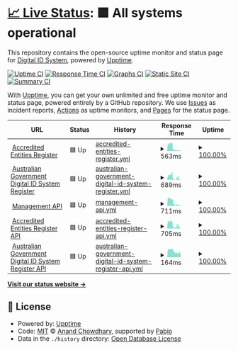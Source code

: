 # [📈 Live Status](https://status.digitalidsystem.gov.au): <!--live status--> **🟩 All systems operational**

This repository contains the open-source uptime monitor and status page for [Digital ID System](https://digitalidsystem.gov.au/), powered by [Upptime](https://github.com/upptime/upptime).

[![Uptime CI](https://github.com/DigitalIDSystem/regulator-status/workflows/Uptime%20CI/badge.svg)](https://github.com/DigitalIDSystem/regulator-status/actions?query=workflow%3A%22Uptime+CI%22)
[![Response Time CI](https://github.com/DigitalIDSystem/regulator-status/workflows/Response%20Time%20CI/badge.svg)](https://github.com/DigitalIDSystem/regulator-status/actions?query=workflow%3A%22Response+Time+CI%22)
[![Graphs CI](https://github.com/DigitalIDSystem/regulator-status/workflows/Graphs%20CI/badge.svg)](https://github.com/DigitalIDSystem/regulator-status/actions?query=workflow%3A%22Graphs+CI%22)
[![Static Site CI](https://github.com/DigitalIDSystem/regulator-status/workflows/Static%20Site%20CI/badge.svg)](https://github.com/DigitalIDSystem/regulator-status/actions?query=workflow%3A%22Static+Site+CI%22)
[![Summary CI](https://github.com/DigitalIDSystem/regulator-status/workflows/Summary%20CI/badge.svg)](https://github.com/DigitalIDSystem/regulator-status/actions?query=workflow%3A%22Summary+CI%22)

With [Upptime](https://upptime.js.org), you can get your own unlimited and free uptime monitor and status page, powered entirely by a GitHub repository. We use [Issues](https://github.com/DigitalIDSystem/regulator-status/issues) as incident reports, [Actions](https://github.com/DigitalIDSystem/regulator-status/actions) as uptime monitors, and [Pages](https://status.digitalidsystem.gov.au) for the status page.

<!--start: status pages-->
<!-- This summary is generated by Upptime (https://github.com/upptime/upptime) -->
<!-- Do not edit this manually, your changes will be overwritten -->
<!-- prettier-ignore -->
| URL | Status | History | Response Time | Uptime |
| --- | ------ | ------- | ------------- | ------ |
| <img alt="" src="https://icons.duckduckgo.com/ip3/accreditation.register.digitalidsystem.gov.au.ico" height="13"> [Accredited Entities Register](https://accreditation.register.digitalidsystem.gov.au/) | 🟩 Up | [accredited-entities-register.yml](https://github.com/DigitalIDSystem/regulator-status/commits/HEAD/history/accredited-entities-register.yml) | <details><summary><img alt="Response time graph" src="./graphs/accredited-entities-register/response-time-week.png" height="20"> 563ms</summary><br><a href="https://status.digitalidsystem.gov.au/history/accredited-entities-register"><img alt="Response time 978" src="https://img.shields.io/endpoint?url=https%3A%2F%2Fraw.githubusercontent.com%2FDigitalIDSystem%2Fregulator-status%2FHEAD%2Fapi%2Faccredited-entities-register%2Fresponse-time.json"></a><br><a href="https://status.digitalidsystem.gov.au/history/accredited-entities-register"><img alt="24-hour response time 226" src="https://img.shields.io/endpoint?url=https%3A%2F%2Fraw.githubusercontent.com%2FDigitalIDSystem%2Fregulator-status%2FHEAD%2Fapi%2Faccredited-entities-register%2Fresponse-time-day.json"></a><br><a href="https://status.digitalidsystem.gov.au/history/accredited-entities-register"><img alt="7-day response time 563" src="https://img.shields.io/endpoint?url=https%3A%2F%2Fraw.githubusercontent.com%2FDigitalIDSystem%2Fregulator-status%2FHEAD%2Fapi%2Faccredited-entities-register%2Fresponse-time-week.json"></a><br><a href="https://status.digitalidsystem.gov.au/history/accredited-entities-register"><img alt="30-day response time 923" src="https://img.shields.io/endpoint?url=https%3A%2F%2Fraw.githubusercontent.com%2FDigitalIDSystem%2Fregulator-status%2FHEAD%2Fapi%2Faccredited-entities-register%2Fresponse-time-month.json"></a><br><a href="https://status.digitalidsystem.gov.au/history/accredited-entities-register"><img alt="1-year response time 978" src="https://img.shields.io/endpoint?url=https%3A%2F%2Fraw.githubusercontent.com%2FDigitalIDSystem%2Fregulator-status%2FHEAD%2Fapi%2Faccredited-entities-register%2Fresponse-time-year.json"></a></details> | <details><summary><a href="https://status.digitalidsystem.gov.au/history/accredited-entities-register">100.00%</a></summary><a href="https://status.digitalidsystem.gov.au/history/accredited-entities-register"><img alt="All-time uptime 100.00%" src="https://img.shields.io/endpoint?url=https%3A%2F%2Fraw.githubusercontent.com%2FDigitalIDSystem%2Fregulator-status%2FHEAD%2Fapi%2Faccredited-entities-register%2Fuptime.json"></a><br><a href="https://status.digitalidsystem.gov.au/history/accredited-entities-register"><img alt="24-hour uptime 100.00%" src="https://img.shields.io/endpoint?url=https%3A%2F%2Fraw.githubusercontent.com%2FDigitalIDSystem%2Fregulator-status%2FHEAD%2Fapi%2Faccredited-entities-register%2Fuptime-day.json"></a><br><a href="https://status.digitalidsystem.gov.au/history/accredited-entities-register"><img alt="7-day uptime 100.00%" src="https://img.shields.io/endpoint?url=https%3A%2F%2Fraw.githubusercontent.com%2FDigitalIDSystem%2Fregulator-status%2FHEAD%2Fapi%2Faccredited-entities-register%2Fuptime-week.json"></a><br><a href="https://status.digitalidsystem.gov.au/history/accredited-entities-register"><img alt="30-day uptime 100.00%" src="https://img.shields.io/endpoint?url=https%3A%2F%2Fraw.githubusercontent.com%2FDigitalIDSystem%2Fregulator-status%2FHEAD%2Fapi%2Faccredited-entities-register%2Fuptime-month.json"></a><br><a href="https://status.digitalidsystem.gov.au/history/accredited-entities-register"><img alt="1-year uptime 100.00%" src="https://img.shields.io/endpoint?url=https%3A%2F%2Fraw.githubusercontent.com%2FDigitalIDSystem%2Fregulator-status%2FHEAD%2Fapi%2Faccredited-entities-register%2Fuptime-year.json"></a></details>
| <img alt="" src="https://icons.duckduckgo.com/ip3/agdis.register.digitalidsystem.gov.au.ico" height="13"> [Australian Government Digital ID System Register](https://agdis.register.digitalidsystem.gov.au/) | 🟩 Up | [australian-government-digital-id-system-register.yml](https://github.com/DigitalIDSystem/regulator-status/commits/HEAD/history/australian-government-digital-id-system-register.yml) | <details><summary><img alt="Response time graph" src="./graphs/australian-government-digital-id-system-register/response-time-week.png" height="20"> 689ms</summary><br><a href="https://status.digitalidsystem.gov.au/history/australian-government-digital-id-system-register"><img alt="Response time 1008" src="https://img.shields.io/endpoint?url=https%3A%2F%2Fraw.githubusercontent.com%2FDigitalIDSystem%2Fregulator-status%2FHEAD%2Fapi%2Faustralian-government-digital-id-system-register%2Fresponse-time.json"></a><br><a href="https://status.digitalidsystem.gov.au/history/australian-government-digital-id-system-register"><img alt="24-hour response time 406" src="https://img.shields.io/endpoint?url=https%3A%2F%2Fraw.githubusercontent.com%2FDigitalIDSystem%2Fregulator-status%2FHEAD%2Fapi%2Faustralian-government-digital-id-system-register%2Fresponse-time-day.json"></a><br><a href="https://status.digitalidsystem.gov.au/history/australian-government-digital-id-system-register"><img alt="7-day response time 689" src="https://img.shields.io/endpoint?url=https%3A%2F%2Fraw.githubusercontent.com%2FDigitalIDSystem%2Fregulator-status%2FHEAD%2Fapi%2Faustralian-government-digital-id-system-register%2Fresponse-time-week.json"></a><br><a href="https://status.digitalidsystem.gov.au/history/australian-government-digital-id-system-register"><img alt="30-day response time 982" src="https://img.shields.io/endpoint?url=https%3A%2F%2Fraw.githubusercontent.com%2FDigitalIDSystem%2Fregulator-status%2FHEAD%2Fapi%2Faustralian-government-digital-id-system-register%2Fresponse-time-month.json"></a><br><a href="https://status.digitalidsystem.gov.au/history/australian-government-digital-id-system-register"><img alt="1-year response time 1008" src="https://img.shields.io/endpoint?url=https%3A%2F%2Fraw.githubusercontent.com%2FDigitalIDSystem%2Fregulator-status%2FHEAD%2Fapi%2Faustralian-government-digital-id-system-register%2Fresponse-time-year.json"></a></details> | <details><summary><a href="https://status.digitalidsystem.gov.au/history/australian-government-digital-id-system-register">100.00%</a></summary><a href="https://status.digitalidsystem.gov.au/history/australian-government-digital-id-system-register"><img alt="All-time uptime 100.00%" src="https://img.shields.io/endpoint?url=https%3A%2F%2Fraw.githubusercontent.com%2FDigitalIDSystem%2Fregulator-status%2FHEAD%2Fapi%2Faustralian-government-digital-id-system-register%2Fuptime.json"></a><br><a href="https://status.digitalidsystem.gov.au/history/australian-government-digital-id-system-register"><img alt="24-hour uptime 100.00%" src="https://img.shields.io/endpoint?url=https%3A%2F%2Fraw.githubusercontent.com%2FDigitalIDSystem%2Fregulator-status%2FHEAD%2Fapi%2Faustralian-government-digital-id-system-register%2Fuptime-day.json"></a><br><a href="https://status.digitalidsystem.gov.au/history/australian-government-digital-id-system-register"><img alt="7-day uptime 100.00%" src="https://img.shields.io/endpoint?url=https%3A%2F%2Fraw.githubusercontent.com%2FDigitalIDSystem%2Fregulator-status%2FHEAD%2Fapi%2Faustralian-government-digital-id-system-register%2Fuptime-week.json"></a><br><a href="https://status.digitalidsystem.gov.au/history/australian-government-digital-id-system-register"><img alt="30-day uptime 100.00%" src="https://img.shields.io/endpoint?url=https%3A%2F%2Fraw.githubusercontent.com%2FDigitalIDSystem%2Fregulator-status%2FHEAD%2Fapi%2Faustralian-government-digital-id-system-register%2Fuptime-month.json"></a><br><a href="https://status.digitalidsystem.gov.au/history/australian-government-digital-id-system-register"><img alt="1-year uptime 100.00%" src="https://img.shields.io/endpoint?url=https%3A%2F%2Fraw.githubusercontent.com%2FDigitalIDSystem%2Fregulator-status%2FHEAD%2Fapi%2Faustralian-government-digital-id-system-register%2Fuptime-year.json"></a></details>
| <img alt="" src="https://icons.duckduckgo.com/ip3/manage.api.digitalidsystem.gov.au.ico" height="13"> [Management API](https://manage.api.digitalidsystem.gov.au/v1/health) | 🟩 Up | [management-api.yml](https://github.com/DigitalIDSystem/regulator-status/commits/HEAD/history/management-api.yml) | <details><summary><img alt="Response time graph" src="./graphs/management-api/response-time-week.png" height="20"> 711ms</summary><br><a href="https://status.digitalidsystem.gov.au/history/management-api"><img alt="Response time 1356" src="https://img.shields.io/endpoint?url=https%3A%2F%2Fraw.githubusercontent.com%2FDigitalIDSystem%2Fregulator-status%2FHEAD%2Fapi%2Fmanagement-api%2Fresponse-time.json"></a><br><a href="https://status.digitalidsystem.gov.au/history/management-api"><img alt="24-hour response time 333" src="https://img.shields.io/endpoint?url=https%3A%2F%2Fraw.githubusercontent.com%2FDigitalIDSystem%2Fregulator-status%2FHEAD%2Fapi%2Fmanagement-api%2Fresponse-time-day.json"></a><br><a href="https://status.digitalidsystem.gov.au/history/management-api"><img alt="7-day response time 711" src="https://img.shields.io/endpoint?url=https%3A%2F%2Fraw.githubusercontent.com%2FDigitalIDSystem%2Fregulator-status%2FHEAD%2Fapi%2Fmanagement-api%2Fresponse-time-week.json"></a><br><a href="https://status.digitalidsystem.gov.au/history/management-api"><img alt="30-day response time 1133" src="https://img.shields.io/endpoint?url=https%3A%2F%2Fraw.githubusercontent.com%2FDigitalIDSystem%2Fregulator-status%2FHEAD%2Fapi%2Fmanagement-api%2Fresponse-time-month.json"></a><br><a href="https://status.digitalidsystem.gov.au/history/management-api"><img alt="1-year response time 1356" src="https://img.shields.io/endpoint?url=https%3A%2F%2Fraw.githubusercontent.com%2FDigitalIDSystem%2Fregulator-status%2FHEAD%2Fapi%2Fmanagement-api%2Fresponse-time-year.json"></a></details> | <details><summary><a href="https://status.digitalidsystem.gov.au/history/management-api">100.00%</a></summary><a href="https://status.digitalidsystem.gov.au/history/management-api"><img alt="All-time uptime 100.00%" src="https://img.shields.io/endpoint?url=https%3A%2F%2Fraw.githubusercontent.com%2FDigitalIDSystem%2Fregulator-status%2FHEAD%2Fapi%2Fmanagement-api%2Fuptime.json"></a><br><a href="https://status.digitalidsystem.gov.au/history/management-api"><img alt="24-hour uptime 100.00%" src="https://img.shields.io/endpoint?url=https%3A%2F%2Fraw.githubusercontent.com%2FDigitalIDSystem%2Fregulator-status%2FHEAD%2Fapi%2Fmanagement-api%2Fuptime-day.json"></a><br><a href="https://status.digitalidsystem.gov.au/history/management-api"><img alt="7-day uptime 100.00%" src="https://img.shields.io/endpoint?url=https%3A%2F%2Fraw.githubusercontent.com%2FDigitalIDSystem%2Fregulator-status%2FHEAD%2Fapi%2Fmanagement-api%2Fuptime-week.json"></a><br><a href="https://status.digitalidsystem.gov.au/history/management-api"><img alt="30-day uptime 100.00%" src="https://img.shields.io/endpoint?url=https%3A%2F%2Fraw.githubusercontent.com%2FDigitalIDSystem%2Fregulator-status%2FHEAD%2Fapi%2Fmanagement-api%2Fuptime-month.json"></a><br><a href="https://status.digitalidsystem.gov.au/history/management-api"><img alt="1-year uptime 100.00%" src="https://img.shields.io/endpoint?url=https%3A%2F%2Fraw.githubusercontent.com%2FDigitalIDSystem%2Fregulator-status%2FHEAD%2Fapi%2Fmanagement-api%2Fuptime-year.json"></a></details>
| <img alt="" src="https://icons.duckduckgo.com/ip3/register.api.digitalidsystem.gov.au.ico" height="13"> [Accredited Entities Register API](https://register.api.digitalidsystem.gov.au/accredited-entities/v1/health) | 🟩 Up | [accredited-entities-register-api.yml](https://github.com/DigitalIDSystem/regulator-status/commits/HEAD/history/accredited-entities-register-api.yml) | <details><summary><img alt="Response time graph" src="./graphs/accredited-entities-register-api/response-time-week.png" height="20"> 705ms</summary><br><a href="https://status.digitalidsystem.gov.au/history/accredited-entities-register-api"><img alt="Response time 1323" src="https://img.shields.io/endpoint?url=https%3A%2F%2Fraw.githubusercontent.com%2FDigitalIDSystem%2Fregulator-status%2FHEAD%2Fapi%2Faccredited-entities-register-api%2Fresponse-time.json"></a><br><a href="https://status.digitalidsystem.gov.au/history/accredited-entities-register-api"><img alt="24-hour response time 374" src="https://img.shields.io/endpoint?url=https%3A%2F%2Fraw.githubusercontent.com%2FDigitalIDSystem%2Fregulator-status%2FHEAD%2Fapi%2Faccredited-entities-register-api%2Fresponse-time-day.json"></a><br><a href="https://status.digitalidsystem.gov.au/history/accredited-entities-register-api"><img alt="7-day response time 705" src="https://img.shields.io/endpoint?url=https%3A%2F%2Fraw.githubusercontent.com%2FDigitalIDSystem%2Fregulator-status%2FHEAD%2Fapi%2Faccredited-entities-register-api%2Fresponse-time-week.json"></a><br><a href="https://status.digitalidsystem.gov.au/history/accredited-entities-register-api"><img alt="30-day response time 1062" src="https://img.shields.io/endpoint?url=https%3A%2F%2Fraw.githubusercontent.com%2FDigitalIDSystem%2Fregulator-status%2FHEAD%2Fapi%2Faccredited-entities-register-api%2Fresponse-time-month.json"></a><br><a href="https://status.digitalidsystem.gov.au/history/accredited-entities-register-api"><img alt="1-year response time 1323" src="https://img.shields.io/endpoint?url=https%3A%2F%2Fraw.githubusercontent.com%2FDigitalIDSystem%2Fregulator-status%2FHEAD%2Fapi%2Faccredited-entities-register-api%2Fresponse-time-year.json"></a></details> | <details><summary><a href="https://status.digitalidsystem.gov.au/history/accredited-entities-register-api">100.00%</a></summary><a href="https://status.digitalidsystem.gov.au/history/accredited-entities-register-api"><img alt="All-time uptime 100.00%" src="https://img.shields.io/endpoint?url=https%3A%2F%2Fraw.githubusercontent.com%2FDigitalIDSystem%2Fregulator-status%2FHEAD%2Fapi%2Faccredited-entities-register-api%2Fuptime.json"></a><br><a href="https://status.digitalidsystem.gov.au/history/accredited-entities-register-api"><img alt="24-hour uptime 100.00%" src="https://img.shields.io/endpoint?url=https%3A%2F%2Fraw.githubusercontent.com%2FDigitalIDSystem%2Fregulator-status%2FHEAD%2Fapi%2Faccredited-entities-register-api%2Fuptime-day.json"></a><br><a href="https://status.digitalidsystem.gov.au/history/accredited-entities-register-api"><img alt="7-day uptime 100.00%" src="https://img.shields.io/endpoint?url=https%3A%2F%2Fraw.githubusercontent.com%2FDigitalIDSystem%2Fregulator-status%2FHEAD%2Fapi%2Faccredited-entities-register-api%2Fuptime-week.json"></a><br><a href="https://status.digitalidsystem.gov.au/history/accredited-entities-register-api"><img alt="30-day uptime 100.00%" src="https://img.shields.io/endpoint?url=https%3A%2F%2Fraw.githubusercontent.com%2FDigitalIDSystem%2Fregulator-status%2FHEAD%2Fapi%2Faccredited-entities-register-api%2Fuptime-month.json"></a><br><a href="https://status.digitalidsystem.gov.au/history/accredited-entities-register-api"><img alt="1-year uptime 100.00%" src="https://img.shields.io/endpoint?url=https%3A%2F%2Fraw.githubusercontent.com%2FDigitalIDSystem%2Fregulator-status%2FHEAD%2Fapi%2Faccredited-entities-register-api%2Fuptime-year.json"></a></details>
| <img alt="" src="https://icons.duckduckgo.com/ip3/register.api.digitalidsystem.gov.au.ico" height="13"> [Australian Government Digital ID System Register API](https://register.api.digitalidsystem.gov.au/agdis/v1/health) | 🟩 Up | [australian-government-digital-id-system-register-api.yml](https://github.com/DigitalIDSystem/regulator-status/commits/HEAD/history/australian-government-digital-id-system-register-api.yml) | <details><summary><img alt="Response time graph" src="./graphs/australian-government-digital-id-system-register-api/response-time-week.png" height="20"> 164ms</summary><br><a href="https://status.digitalidsystem.gov.au/history/australian-government-digital-id-system-register-api"><img alt="Response time 314" src="https://img.shields.io/endpoint?url=https%3A%2F%2Fraw.githubusercontent.com%2FDigitalIDSystem%2Fregulator-status%2FHEAD%2Fapi%2Faustralian-government-digital-id-system-register-api%2Fresponse-time.json"></a><br><a href="https://status.digitalidsystem.gov.au/history/australian-government-digital-id-system-register-api"><img alt="24-hour response time 138" src="https://img.shields.io/endpoint?url=https%3A%2F%2Fraw.githubusercontent.com%2FDigitalIDSystem%2Fregulator-status%2FHEAD%2Fapi%2Faustralian-government-digital-id-system-register-api%2Fresponse-time-day.json"></a><br><a href="https://status.digitalidsystem.gov.au/history/australian-government-digital-id-system-register-api"><img alt="7-day response time 164" src="https://img.shields.io/endpoint?url=https%3A%2F%2Fraw.githubusercontent.com%2FDigitalIDSystem%2Fregulator-status%2FHEAD%2Fapi%2Faustralian-government-digital-id-system-register-api%2Fresponse-time-week.json"></a><br><a href="https://status.digitalidsystem.gov.au/history/australian-government-digital-id-system-register-api"><img alt="30-day response time 190" src="https://img.shields.io/endpoint?url=https%3A%2F%2Fraw.githubusercontent.com%2FDigitalIDSystem%2Fregulator-status%2FHEAD%2Fapi%2Faustralian-government-digital-id-system-register-api%2Fresponse-time-month.json"></a><br><a href="https://status.digitalidsystem.gov.au/history/australian-government-digital-id-system-register-api"><img alt="1-year response time 314" src="https://img.shields.io/endpoint?url=https%3A%2F%2Fraw.githubusercontent.com%2FDigitalIDSystem%2Fregulator-status%2FHEAD%2Fapi%2Faustralian-government-digital-id-system-register-api%2Fresponse-time-year.json"></a></details> | <details><summary><a href="https://status.digitalidsystem.gov.au/history/australian-government-digital-id-system-register-api">100.00%</a></summary><a href="https://status.digitalidsystem.gov.au/history/australian-government-digital-id-system-register-api"><img alt="All-time uptime 100.00%" src="https://img.shields.io/endpoint?url=https%3A%2F%2Fraw.githubusercontent.com%2FDigitalIDSystem%2Fregulator-status%2FHEAD%2Fapi%2Faustralian-government-digital-id-system-register-api%2Fuptime.json"></a><br><a href="https://status.digitalidsystem.gov.au/history/australian-government-digital-id-system-register-api"><img alt="24-hour uptime 100.00%" src="https://img.shields.io/endpoint?url=https%3A%2F%2Fraw.githubusercontent.com%2FDigitalIDSystem%2Fregulator-status%2FHEAD%2Fapi%2Faustralian-government-digital-id-system-register-api%2Fuptime-day.json"></a><br><a href="https://status.digitalidsystem.gov.au/history/australian-government-digital-id-system-register-api"><img alt="7-day uptime 100.00%" src="https://img.shields.io/endpoint?url=https%3A%2F%2Fraw.githubusercontent.com%2FDigitalIDSystem%2Fregulator-status%2FHEAD%2Fapi%2Faustralian-government-digital-id-system-register-api%2Fuptime-week.json"></a><br><a href="https://status.digitalidsystem.gov.au/history/australian-government-digital-id-system-register-api"><img alt="30-day uptime 100.00%" src="https://img.shields.io/endpoint?url=https%3A%2F%2Fraw.githubusercontent.com%2FDigitalIDSystem%2Fregulator-status%2FHEAD%2Fapi%2Faustralian-government-digital-id-system-register-api%2Fuptime-month.json"></a><br><a href="https://status.digitalidsystem.gov.au/history/australian-government-digital-id-system-register-api"><img alt="1-year uptime 100.00%" src="https://img.shields.io/endpoint?url=https%3A%2F%2Fraw.githubusercontent.com%2FDigitalIDSystem%2Fregulator-status%2FHEAD%2Fapi%2Faustralian-government-digital-id-system-register-api%2Fuptime-year.json"></a></details>

<!--end: status pages-->

[**Visit our status website →**](https://status.digitalidsystem.gov.au)

## 📄 License

- Powered by: [Upptime](https://github.com/upptime/upptime)
- Code: [MIT](./LICENSE) © [Anand Chowdhary](https://anandchowdhary.com), supported by [Pabio](https://pabio.com)
- Data in the `./history` directory: [Open Database License](https://opendatacommons.org/licenses/odbl/1-0/)
